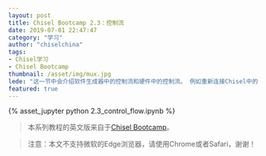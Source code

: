 ```yaml
---
layout: post
title: Chisel Bootcamp 2.3：控制流
date: 2019-07-01 22:47:47
category: "学习"
author: "chiselchina"
tags:
- Chisel学习
- Chisel Bootcamp
thumbnail: /asset/img/mux.jpg
lede: "这一节中会介绍软件生成器中的控制流和硬件中的控制流。 例如重新连接Chisel中的线（wire）会发生什么？ 怎样定义一个具有两个以上输入的多路复用器？ 完成这一节后，您就可以回答这些问题。"
featured: true
---
```


<div>
<script src="/metronic/assets/plugins/jquery.min.js"></script>
{% asset_jupyter python 2.3_control_flow.ipynb %}
</div>

> 本系列教程的英文版来自于[Chisel Bootcamp](https://github.com/freechipsproject/chisel-bootcamp)。

> 注意：本文不支持微软的Edge浏览器，请使用Chrome或者Safari，谢谢！
